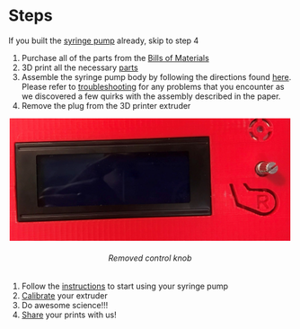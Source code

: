 # Steps

If you built the [syringe pump](https://github.com/FOSH-following-demand/Syringe_Pump) already, skip to step 4

1. Purchase all of the parts from the [Bills of Materials](Bill_of_Materials)
1. 3D print all the necessary [parts](Frame)
1. Assemble the syringe pump body by following the directions found [here](https://www.sciencedirect.com/science/article/pii/S2468067217300822#!). Please
refer to [troubleshooting](Troubleshooting.md) for any problems that you encounter as we discovered a few quirks with the assembly described in the paper.
1. Remove the plug from the 3D printer extruder
<p align="center">
<img src="https://github.com/FOSH-following-demand/Syringe_Pump/blob/master/Photos/IMG_6283.jpg" width="500"/>
<h6 align="center">Removed control knob</h6>

1. Follow the [instructions](Getting_Started.md) to start using your syringe pump
1. [Calibrate](Calibration.md) your extruder
1. Do awesome science!!!
1. [Share](mailto:drewcliffporter@gmail.com) your prints with us!
